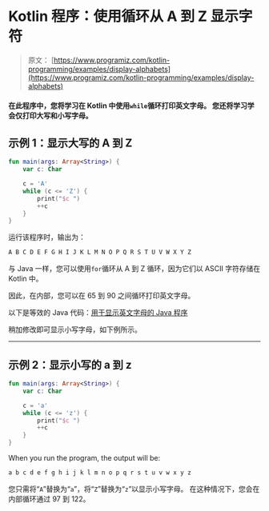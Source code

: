 # Kotlin 程序：使用循环从 A 到 Z 显示字符

> 原文： [https://www.programiz.com/kotlin-programming/examples/display-alphabets](https://www.programiz.com/kotlin-programming/examples/display-alphabets)

#### 在此程序中，您将学习在 Kotlin 中使用`while`循环打印英文字母。 您还将学习学会仅打印大写和小写字母。

## 示例 1：显示大写的 A 到 Z

```kt
fun main(args: Array<String>) {
    var c: Char

    c = 'A'
    while (c <= 'Z') {
        print("$c ")
        ++c
    }
}
```

运行该程序时，输出为：

```kt
A B C D E F G H I J K L M N O P Q R S T U V W X Y Z 
```

与 Java 一样，您可以使用`for`循环从 A 到 Z 循环，因为它们以 ASCII 字符存储在 Kotlin 中。

因此，在内部，您可以在 65 到 90 之间循环打印英文字母。

以下是等效的 Java 代码：[用于显示英文字母的 Java 程序](/java-programming/examples/display-alphabets "Java Program to Display Characters from A to Z using loop")

稍加修改即可显示小写字母，如下例所示。

* * *

## 示例 2：显示小写的 a 到 z

```kt
fun main(args: Array<String>) {
    var c: Char

    c = 'a'
    while (c <= 'z') {
        print("$c ")
        ++c
    }
}
```

When you run the program, the output will be:

```kt
a b c d e f g h i j k l m n o p q r s t u v w x y z 
```

您只需将“`A`”替换为“`a`”，将“`Z`”替换为“`z`”以显示小写字母。 在这种情况下，您会在内部循环通过 97 到 122。